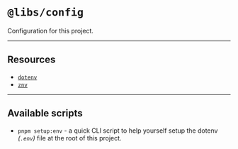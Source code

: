 # `@libs/config`

Configuration for this project.

---

## Resources

- [`dotenv`](https://github.com/dotenv/dotenv)
- [`znv`](https://github.com/lostfictions/znv)

---

## Available scripts

- `pnpm setup:env` - a quick CLI script to help yourself
  setup the dotenv _(`.env`)_ file at the root of this project.
